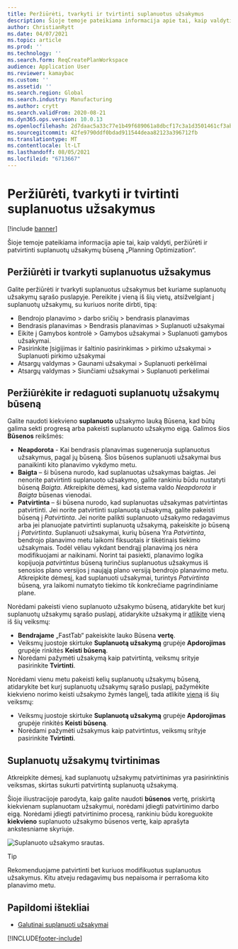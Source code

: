 ```yaml
---
title: Peržiūrėti, tvarkyti ir tvirtinti suplanuotus užsakymus
description: Šioje temoje pateikiama informacija apie tai, kaip valdyti, peržiūrėti ir patvirtinti suplanuotų užsakymų būseną „Planning Optimization“.
author: ChristianRytt
ms.date: 04/07/2021
ms.topic: article
ms.prod: ''
ms.technology: ''
ms.search.form: ReqCreatePlanWorkspace
audience: Application User
ms.reviewer: kamaybac
ms.custom: ''
ms.assetid: ''
ms.search.region: Global
ms.search.industry: Manufacturing
ms.author: crytt
ms.search.validFrom: 2020-08-21
ms.dyn365.ops.version: 10.0.13
ms.openlocfilehash: 2d7daac5a33c77e1b49f689061a8dbcf17c3a1d3501461cf3abc0e9cac5121ba
ms.sourcegitcommit: 42fe9790ddf0bdad911544deaa82123a396712fb
ms.translationtype: MT
ms.contentlocale: lt-LT
ms.lasthandoff: 08/05/2021
ms.locfileid: "6713667"
---
```

# <a name="view-manage-and-approve-planned-orders"></a>Peržiūrėti, tvarkyti ir tvirtinti suplanuotus užsakymus

[!include [banner](../../includes/banner.md)]

Šioje temoje pateikiama informacija apie tai, kaip valdyti, peržiūrėti ir patvirtinti suplanuotų užsakymų būseną „Planning Optimization“.

## <a name="view-and-manage-planned-orders"></a><a name="view-planned-orders"></a>Peržiūrėti ir tvarkyti suplanuotus užsakymus

Galite peržiūrėti ir tvarkyti suplanuotus užsakymus bet kuriame suplanuotų užsakymų sąrašo puslapyje. Pereikite į vieną iš šių vietų, atsižvelgiant į suplanuotų užsakymų, su kuriuos norite dirbti, tipą:

- Bendrojo planavimo \> darbo sričių \> bendrasis planavimas
- Bendrasis planavimas \> Bendrasis planavimas \> Suplanuoti užsakymai
- Eikite į Gamybos kontrolė \> Gamybos užsakymai \> Suplanuoti gamybos užsakymai.
- Pasirinkite Įsigijimas ir šaltinio pasirinkimas \> pirkimo užsakymai \> Suplanuoti pirkimo užsakymai
- Atsargų valdymas \> Gaunami užsakymai \> Suplanuoti perkėlimai
- Atsargų valdymas \> Siunčiami užsakymai \> Suplanuoti perkėlimai

## <a name="view-and-edit-the-status-of-planned-orders"></a>Peržiūrėkite ir redaguoti suplanuotų užsakymų būseną

Galite naudoti kiekvieno **suplanuoto** užsakymo lauką Būsena, kad būtų galima sekti progresą arba pakeisti suplanuoto užsakymo eigą. Galimos šios **Būsenos** reikšmės:

- **Neapdorota** - Kai bendrasis planavimas sugeneruoja suplanuotus užsakymus, pagal jų būseną. Šios būsenos suplanuoti užsakymai bus panaikinti kito planavimo vykdymo metu.
- **Baigta** – ši būsena nurodo, kad suplanuotas užsakymas baigtas. Jei nenorite patvirtinti suplanuoto užsakymo, galite rankiniu būdu nustatyti būseną *Baigta*. Atkreipkite dėmesį, kad sistema valdo *Neapdorota* ir *Baigta* būsenas vienodai.
- **Patvirtinta** – ši būsena nurodo, kad suplanuotas užsakymas patvirtintas patvirtinti. Jei norite patvirtinti suplanuotą užsakymą, galite pakeisti būseną į *Patvirtinta*. Jei norite palikti suplanuoto užsakymo redagavimus arba jei planuojate patvirtinti suplanuotą užsakymą, pakeiskite jo būseną į *Patvirtinta*. Suplanuoti užsakymai, kurių būsena Yra *Patvirtinta*, bendrojo planavimo metu laikomi fiksuotais ir tikėtinais tiekimo užsakymais. Todėl vėliau vykdant bendrąjį planavimą jos nėra modifikuojami ar naikinami. Norint tai pasiekti, planavimo logika kopijuoja *patvirtintus* būseną turinčius suplanuotus užsakymus iš senosios plano versijos į naująją plano versiją bendrojo planavimo metu. Atkreipkite dėmesį, kad suplanuoti užsakymai, turintys *Patvirtinta* būseną, yra laikomi numatyto tiekimo tik konkrečiame pagrindiniame plane.

Norėdami pakeisti vieno suplanuoto užsakymo būseną, atidarykite bet kurį suplanuotų užsakymų sąrašo puslapį, atidarykite užsakymą ir [atlikite](#view-planned-orders) vieną iš šių veiksmų:

- **Bendrajame** „FastTab“ pakeiskite lauko Būsena **vertę**.
- Veiksmų juostoje skirtuke **Suplanuotą užsakymą** grupėje **Apdorojimas** grupėje rinkitės **Keisti būseną**.
- Norėdami pažymėti užsakymą kaip patvirtintą, veiksmų srityje pasirinkite **Tvirtinti**.

Norėdami vienu metu pakeisti kelių suplanuotų užsakymų būseną, atidarykite bet kurį suplanuotų užsakymų sąrašo puslapį, pažymėkite kiekvieno norimo keisti užsakymo žymės langelį, tada atlikite [vieną](#view-planned-orders) iš šių veiksmų:

- Veiksmų juostoje skirtuke **Suplanuotą užsakymą** grupėje **Apdorojimas** grupėje rinkitės **Keisti būseną**.
- Norėdami pažymėti užsakymus kaip patvirtintus, veiksmų srityje pasirinkite **Tvirtinti**.

## <a name="approve-planned-orders"></a>Suplanuotų užsakymų tvirtinimas

Atkreipkite dėmesį, kad suplanuotų užsakymų patvirtinimas yra pasirinktinis veiksmas, skirtas sukurti patvirtintą suplanuotą užsakymą.

Šioje iliustracijoje parodyta, kaip galite naudoti **būsenos** vertę, priskirtą kiekvienam suplanuotam užsakymui, norėdami įdiegti patvirtinimo darbo eigą. Norėdami įdiegti patvirtinimo procesą, rankiniu būdu koreguokite **kiekvieno** suplanuoto užsakymo būsenos vertę, kaip aprašyta ankstesniame skyriuje.

![Suplanuoto užsakymo srautas.](media/approved-planned-orders-1.png)

> [!TIP]
> Rekomenduojame patvirtinti bet kuriuos modifikuotus suplanuotus užsakymus. Kitu atveju redagavimų bus nepaisoma ir perrašoma kito planavimo metu.

## <a name="additional-resources"></a>Papildomi ištekliai

- [Galutinai suplanuoti užsakymai](planned-order-firming.md)

[!INCLUDE[footer-include](../../../includes/footer-banner.md)]
